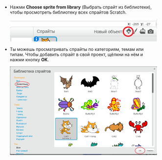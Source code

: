 + Нажми **Choose sprite from library** (Выбрать спрайт из библиотеки), чтобы просмотреть библиотеку всех спрайтов Scratch.
    
    ![screenshot](images/sprite-library.png)

+ Ты можешь просматривать спрайты по категориям, темам или типам. Чтобы добавить спрайт в свой проект, щёлкни на нём и нажми кнопку **OK**.
    
    ![screenshot](images/sprite-choose.png)